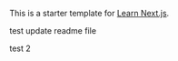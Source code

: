 This is a starter template for [Learn Next.js](https://nextjs.org/learn).

test update readme file

test 2
